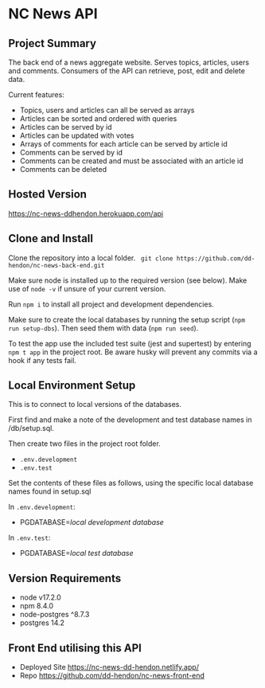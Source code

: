 # NC News API

## Project Summary

The back end of a news aggregate website. Serves topics, articles, users and comments. Consumers of the API can retrieve, post, edit and delete data.

Current features:

- Topics, users and articles can all be served as arrays
- Articles can be sorted and ordered with queries
- Articles can be served by id
- Articles can be updated with votes
- Arrays of comments for each article can be served by article id
- Comments can be served by id
- Comments can be created and must be associated with an article id
- Comments can be deleted

## Hosted Version

https://nc-news-ddhendon.herokuapp.com/api

## Clone and Install

Clone the repository into a local folder.
` git clone https://github.com/dd-hendon/nc-news-back-end.git`

Make sure node is installed up to the required version (see below). Make use of `node -v` if unsure of your current version.

Run `npm i` to install all project and development dependencies.

Make sure to create the local databases by running the setup script (`npm run setup-dbs`). Then seed them with data (`npm run seed`).

To test the app use the included test suite (jest and supertest) by entering `npm t app` in the project root. Be aware husky will prevent any commits via a hook if any tests fail.

## Local Environment Setup

This is to connect to local versions of the databases. 

First find and make a note of the development and test database names in /db/setup.sql.

Then create two files in the project root folder.

- `.env.development`
- `.env.test`

Set the contents of these files as follows, using the specific local database names found in setup.sql

In `.env.development`:
- PGDATABASE=_local development database_

In `.env.test`:
- PGDATABASE=_local test database_

## Version Requirements

- node v17.2.0
- npm 8.4.0
- node-postgres ^8.7.3
- postgres 14.2

## Front End utilising this API
- Deployed Site https://nc-news-dd-hendon.netlify.app/
- Repo https://github.com/dd-hendon/nc-news-front-end
